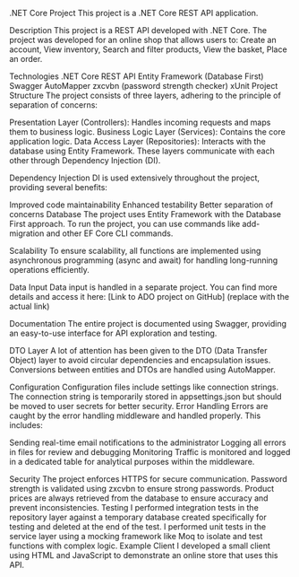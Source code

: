 .NET Core Project
This project is a .NET Core REST API application.

Description
This project is a REST API developed with .NET Core. The project was developed for an online shop that allows users to: Create an account, View inventory, Search and filter products, View the basket, Place an order.

Technologies
.NET Core
REST API
Entity Framework (Database First)
Swagger
AutoMapper
zxcvbn (password strength checker)
xUnit
Project Structure
The project consists of three layers, adhering to the principle of separation of concerns:

Presentation Layer (Controllers): Handles incoming requests and maps them to business logic.
Business Logic Layer (Services): Contains the core application logic.
Data Access Layer (Repositories): Interacts with the database using Entity Framework.
These layers communicate with each other through Dependency Injection (DI).

Dependency Injection
DI is used extensively throughout the project, providing several benefits:

Improved code maintainability
Enhanced testability
Better separation of concerns
Database
The project uses Entity Framework with the Database First approach. To run the project, you can use commands like add-migration and other EF Core CLI commands.

Scalability
To ensure scalability, all functions are implemented using asynchronous programming (async and await) for handling long-running operations efficiently.

Data Input
Data input is handled in a separate project. You can find more details and access it here: [Link to ADO project on GitHub] (replace with the actual link)

Documentation
The entire project is documented using Swagger, providing an easy-to-use interface for API exploration and testing.

DTO Layer
A lot of attention has been given to the DTO (Data Transfer Object) layer to avoid circular dependencies and encapsulation issues. Conversions between entities and DTOs are handled using AutoMapper.

Configuration
Configuration files include settings like connection strings.
The connection string is temporarily stored in appsettings.json but should be moved to user secrets for better security.
Error Handling
Errors are caught by the error handling middleware and handled properly. This includes:

Sending real-time email notifications to the administrator
Logging all errors in files for review and debugging
Monitoring
Traffic is monitored and logged in a dedicated table for analytical purposes within the middleware.

Security
The project enforces HTTPS for secure communication.
Password strength is validated using zxcvbn to ensure strong passwords.
Product prices are always retrieved from the database to ensure accuracy and prevent inconsistencies.
Testing
I performed integration tests in the repository layer against a temporary database created specifically for testing and deleted at the end of the test.
I performed unit tests in the service layer using a mocking framework like Moq to isolate and test functions with complex logic.
Example Client
I developed a small client using HTML and JavaScript to demonstrate an online store that uses this API.
